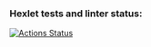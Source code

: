 ### Hexlet tests and linter status:
[![Actions Status](https://github.com/DaniyarMashayev/java-project-61/actions/workflows/hexlet-check.yml/badge.svg)](https://github.com/DaniyarMashayev/java-project-61/actions)